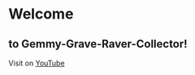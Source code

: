 # Welcome 
## to Gemmy-Grave-Raver-Collector!

Visit on [YouTube](https://www.youtube.com/channel/UCuQH0s3gMIS8jUFvhrbZeMw)
